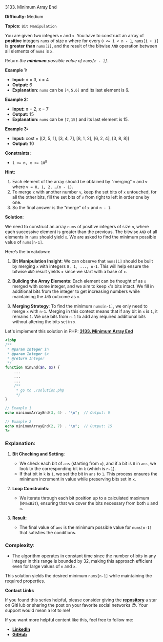 3133\. Minimum Array End

**Difficulty:** Medium

**Topics:** `Bit Manipulation`

You are given two integers `n` and `x`. You have to construct an array of **positive** integers `nums` of size `n` where for every `0 <= i < n - 1`, `nums[i + 1]` is **greater than** `nums[i]`, and the result of the bitwise `AND` operation between all elements of `nums` is `x`.

Return _the **minimum** possible value of `nums[n - 1]`_.

**Example 1:**

- **Input:** n = 3, x = 4
- **Output:** 6
- **Explanation:** `nums` can be `[4,5,6]` and its last element is 6.

**Example 2:**

- **Input:** n = 2, x = 7
- **Output:** 15
- **Explanation:** `nums` can be `[7,15]` and its last element is 15.


**Example 3:**

- **Input:** cost = [[2, 5, 1], [3, 4, 7], [8, 1, 2], [6, 2, 4], [3, 8, 8]]
- **Output:** 10



**Constraints:**

- <code>1 <= n, x <= 10<sup>8</sup></code>


**Hint:**
1. Each element of the array should be obtained by “merging” `x` and `v` where `v = 0, 1, 2, …(n - 1)`.
2. To merge `x` with another number `v`, keep the set bits of `x` untouched, for all the other bits, fill the set bits of `v` from right to left in order one by one.
3. So the final answer is the “merge” of `x` and `n - 1`.



**Solution:**

We need to construct an array `nums` of positive integers of size `n`, where each successive element is greater than the previous. The bitwise `AND` of all elements in `nums` should yield `x`. We are asked to find the minimum possible value of `nums[n-1]`.

Here’s the breakdown:

1. **Bit Manipulation Insight**: We can observe that `nums[i]` should be built by merging `x` with integers `0, 1, ..., n-1`. This will help ensure the bitwise `AND` result yields `x` since we start with a base of `x`.

2. **Building the Array Elements**: Each element can be thought of as `x` merged with some integer, and we aim to keep `x`'s bits intact. We fill in additional bits from the integer to get increasing numbers while maintaining the `AND` outcome as `x`.

3. **Merging Strategy**: To find the minimum `nums[n-1]`, we only need to merge `x` with `n-1`. Merging in this context means that if any bit in `x` is `1`, it remains `1`. We use bits from `n-1` to add any required additional bits without altering the bits set in `x`.


Let's implement this solution in PHP: **[3133. Minimum Array End](https://github.com/mah-shamim/leet-code-in-php/tree/main/algorithms/003133-minimum-array-end/solution.php)**

```php
<?php
/**
 * @param Integer $n
 * @param Integer $x
 * @return Integer
 */
function minEnd($n, $x) {
    ...
    ...
    ...
    /**
     * go to ./solution.php
     */
}

// Example 1
echo minimumArrayEnd(3, 4) . "\n";  // Output: 6

// Example 2
echo minimumArrayEnd(2, 7) . "\n";  // Output: 15
?>
```

### Explanation:

1. **Bit Checking and Setting**:
    - We check each bit of `ans` (starting from `x`), and if a bit is `0` in `ans`, we look to the corresponding bit in `k` (which is `n-1`).
    - If that bit in `k` is `1`, we set the bit in `ans` to `1`. This process ensures the minimum increment in value while preserving bits set in `x`.

2. **Loop Constraints**:
    - We iterate through each bit position up to a calculated maximum (`kMaxBit`), ensuring that we cover the bits necessary from both `x` and `n`.

3. **Result**:
    - The final value of `ans` is the minimum possible value for `nums[n-1]` that satisfies the conditions.

### Complexity:
- The algorithm operates in constant time since the number of bits in any integer in this range is bounded by 32, making this approach efficient even for large values of `n` and `x`.

This solution yields the desired minimum `nums[n-1]` while maintaining the required properties.

**Contact Links**

If you found this series helpful, please consider giving the **[repository](https://github.com/mah-shamim/leet-code-in-php)** a star on GitHub or sharing the post on your favorite social networks 😍. Your support would mean a lot to me!

If you want more helpful content like this, feel free to follow me:

- **[LinkedIn](https://www.linkedin.com/in/arifulhaque/)**
- **[GitHub](https://github.com/mah-shamim)**
